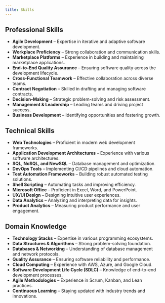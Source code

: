 ```yaml
---
title: Skills
---
```


<!--
This website is only meant to showcase the work and and skills of the author,
on a professional level. It also has a blog, containing the author's observations
and opinions on various topics. The views expressed are the author's own.
Copyright (C) 2024  T L Naparajith

This program is free software: you can redistribute it and/or modify
it under the terms of the GNU Affero General Public License Version 3 as published
by the Free Software Foundation.

This program is distributed in the hope that it will be useful,
but WITHOUT ANY WARRANTY; without even the implied warranty of
MERCHANTABILITY or FITNESS FOR A PARTICULAR PURPOSE.  See the
GNU Affero General Public License for more details.

You should have received a copy of the GNU Affero General Public License
along with this program.  If not, see <https://www.gnu.org/licenses/agpl-3.0.txt>.

Contact me through electronic mail: <naparajith@duck.com>
-->

## Professional Skills

- **Agile Development** – Expertise in iterative and adaptive software
  development.
- **Workplace Proficiency** – Strong collaboration and communication skills.
- **Marketplace Platforms** – Experience in building and maintaining marketplace
  applications.
- **End-to-End Quality Assurance** – Ensuring software quality across the
  development lifecycle.
- **Cross-Functional Teamwork** – Effective collaboration across diverse teams.
- **Contract Negotiation** – Skilled in drafting and managing software
  contracts.
- **Decision-Making** – Strategic problem-solving and risk assessment.
- **Management & Leadership** – Leading teams and driving project success.
- **Business Development** – Identifying opportunities and fostering growth.

## Technical Skills

- **Web Technologies** – Proficient in modern web development frameworks.
- **Application Development Architectures** – Experience with various software
  architectures.
- **SQL, NoSQL, and NewSQL** – Database management and optimization.
- **DevOps Tools** – Implementing CI/CD pipelines and cloud automation.
- **Test Automation Frameworks** – Building robust automated testing solutions.
- **Shell Scripting** – Automating tasks and improving efficiency.
- **Microsoft Office** – Proficient in Excel, Word, and PowerPoint.
- **UX/UI Design** – Designing intuitive user experiences.
- **Data Analytics** – Analyzing and interpreting data for insights.
- **Product Analytics** – Measuring product performance and user engagement.

## Domain Knowledge

- **Technology Stacks** – Expertise in various programming ecosystems.
- **Data Structures & Algorithms** – Strong problem-solving foundation.
- **Databases & Networking** – Understanding of database management and network
  protocols.
- **Quality Assurance** – Ensuring software reliability and performance.
- **Cloud Computing** – Experience with AWS, Azure, and Google Cloud.
- **Software Development Life Cycle (SDLC)** – Knowledge of end-to-end
  development processes.
- **Agile Methodologies** – Experience in Scrum, Kanban, and Lean practices.
- **Continuous Learning** – Staying updated with industry trends and
  innovations.
